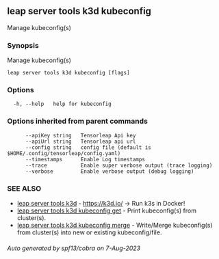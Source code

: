 ## leap server tools k3d kubeconfig

Manage kubeconfig(s)

### Synopsis

Manage kubeconfig(s)

```
leap server tools k3d kubeconfig [flags]
```

### Options

```
  -h, --help   help for kubeconfig
```

### Options inherited from parent commands

```
      --apiKey string   Tensorleap Api key
      --apiUrl string   Tensorleap api url
      --config string   config file (default is $HOME/.config/tensorleap/config.yaml)
      --timestamps      Enable Log timestamps
      --trace           Enable super verbose output (trace logging)
      --verbose         Enable verbose output (debug logging)
```

### SEE ALSO

* [leap server tools k3d](leap_server_tools_k3d.md)	 - https://k3d.io/ -> Run k3s in Docker!
* [leap server tools k3d kubeconfig get](leap_server_tools_k3d_kubeconfig_get.md)	 - Print kubeconfig(s) from cluster(s).
* [leap server tools k3d kubeconfig merge](leap_server_tools_k3d_kubeconfig_merge.md)	 - Write/Merge kubeconfig(s) from cluster(s) into new or existing kubeconfig/file.

###### Auto generated by spf13/cobra on 7-Aug-2023
